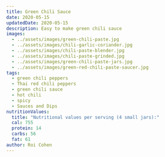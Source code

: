 ```yaml
---
title: Green Chili Sauce
date: 2020-05-15
updatedDate: 2020-05-15
description: Easy to make green chili sauce
images:
  - ../assets/images/green-chili-paste.jpg
  - ../assets/images/chili-garlic-coriander.jpg
  - ../assets/images/chili-paste-blender.jpg
  - ../assets/images/chili-paste-grinded.jpg
  - ../assets/images/green-chili-paste-jars.jpg
  - ../assets/images/green-red-chili-paste-saucer.jpg
tags:
  - green chili peppers
  - Thai red chili peppers
  - green chili sauce
  - hot chili
  - spicy
  - Sauces and Dips
nutritionValues:
  title: "Nutritional values per serving (4 small jars):"
  cal: 755
  protein: 14
  carbs: 56
  fat: 61
author: Roi Cohen
---
```


<PrintView fileName="green-chili-sauce"/>
